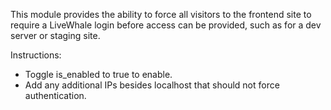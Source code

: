 This module provides the ability to force all visitors to the frontend site to require a LiveWhale login before access can be provided, such as for a dev server or staging site.

Instructions:

- Toggle is_enabled to true to enable.
- Add any additional IPs besides localhost that should not force authentication.